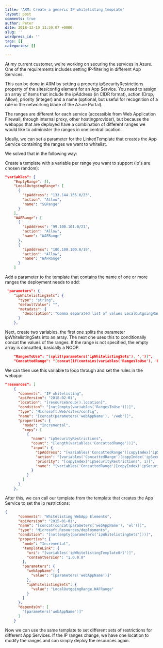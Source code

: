 ```yaml
---
title: 'ARM: Create a generic IP whitelisting template'
layout: post
comments: true
author: Peter
date: 2018-12-10 11:59:07 +0000
slug: ''
wordpress_id: ''
tags: []
categories: []

---
```

At my current customer, we're working on securing the services in Azure. One of the requirements includes setting IP-filtering in different App Services.

This can be done in ARM by setting a property ipSecurityRestrictions property of the sites/config element for an App Service. You need to assign an array of items that include  the ipAddress (in CIDR format), action (Drop, Allow), priority (integer) and a name (optional, but useful for recognition of a rule in the networking blade of the Azure Portal).

The ranges are different for each service (accessible from Web Application Firewall, through internal proxy, other hostingprovider), but because the webapps that are deployed have a combination of different ranges we would like to administer the ranges in one central location.

Ideally, we can set a parameter for the LinkedTemplate that creates the App Service containing the ranges we want to whitelist.

We solved that in the following way:

Create a template with a variable per range you want to support (ip's are chosen random):

```json
"variables": {
    "EmptyRange": [],
    "LocalOutgoingRange": [
      {
        "ipAddress": "133.144.155.0/23",
        "action": "Allow",
        "name": "SGRange"
      }
    ],
    "WAFRange": [
      {
        "ipAddress": "99.100.101.0/21",
        "action": "Allow",
        "name": "WAFRange"
      },
      {
        "ipAddress": "100.100.100.0/19",
        "action": "Allow",
        "name": "WAFRange"
      }
    ]
```

Add a parameter to the template that contains the name of one or more ranges the deployment needs to add:

```json
 "parameters": {
    "ipWhitelistingSets": {
      "type": "string",
      "defaultValue": "",
      "metadata": {
        "description": "Comma separated list of values LocalOutgoingRange,WAFRange"
      }
    },
```

Next, create two variables. the first one splits the parameter ipWhitelistingSets into an array. 
The next one uses this to conditionally concat the values of the ranges. If the range is not specified, the empty array is concatted, basically a NOOP.

```json
 	"RangesToUse": "[split(parameters('ipWhitelistingSets'), ',')]",
    "ConcattedRange": "[concat(if(contains(variables('RangesToUse'), 'LocalOutgoingRange'), variables('LocalOutgoingRange'), variables('EmptyRange')), if(contains(variables('RangesToUse'), 'WAFRange'), variables('WAFRange'), variables('EmptyRange'))]",
```

We can then use this variable to loop through and set the rules in the webapp:

```json
"resources": [
    {
      "comments": "IP whitelisting",
      "apiVersion": "2018-02-01",
      "location": "[resourceGroup().location]",
      "condition": "[not(empty(variables('RangesToUse')))]",
      "type": "Microsoft.Web/sites/config",
      "name": "[concat(parameters('webAppName'), '/web')]",
      "properties": {
        "mode": "Incremental",
        "copy": [
          {
            "name": "ipSecurityRestrictions",
            "count": "[length(variables('ConcattedRange'))]",
            "input": {
              "ipAddress": "[variables('ConcattedRange')[copyIndex('ipSecurityRestrictions')].ipAddress]",
              "action": "[variables('ConcattedRange')[copyIndex('ipSecurityRestrictions')].action]",
              "priority": "[copyIndex('ipSecurityRestrictions', 1)]",
              "name": "[variables('ConcattedRange')[copyIndex('ipSecurityRestrictions')].name]"
            }
          }
        ]
      }
    },
```

After this, we can call our template from the template that creates the App Service to set the ip restrictions:

```json
{
      "comments": "Whitelisting WebApp Elements",
      "apiVersion": "2015-01-01",
      "name": "[concat(concat(parameters('webAppName'), 'wl'))]",
      "type": "Microsoft.Resources/deployments",
      "condition": "[not(empty(parameters('ipWhitelistingSets')))]",
      "properties": {
        "mode": "Incremental",
        "templateLink": {
          "uri": "[variables('ipWhitelistingTemplateUrl')]",
          "contentVersion": "1.0.0.0"
        },
        "parameters": {
          "webAppName": {
            "value": "[parameters('webAppName')]"
          },
          "ipWhitelistingSets": {
            "value": "LocalOutgoingRange,WAFRange"
          }          
        }
      },
      "dependsOn": [
        "[parameters('webAppName')]"
      ]
    }
```

Now we can use the same template to set different sets of restrictions for different App Services. If the IP ranges change, we have one location to modify the ranges and can simply deploy the resources again.